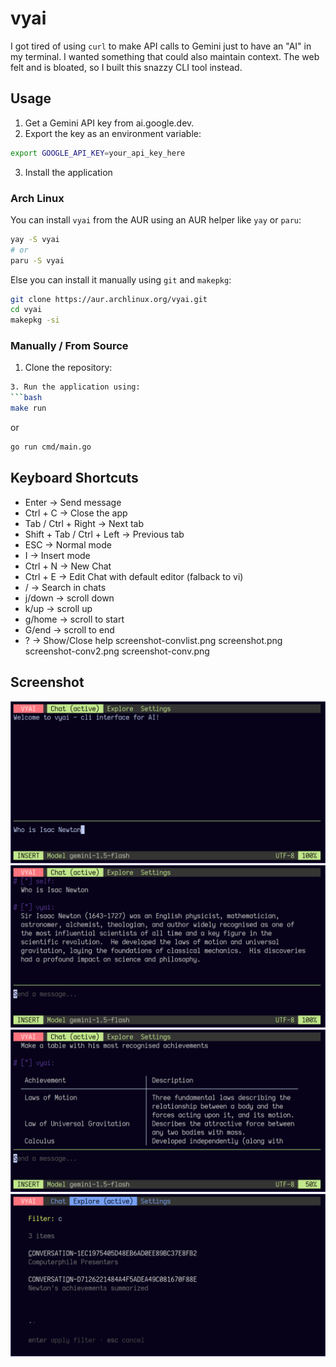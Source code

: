 # vyai
I got tired of using `curl` to make API calls to Gemini just to have an "AI" in my terminal. I wanted something that could also maintain context. The web felt and is bloated, so I built this snazzy CLI tool instead.

## Usage

1. Get a Gemini API key from ai.google.dev.
2. Export the key as an environment variable:
```bash
export GOOGLE_API_KEY=your_api_key_here
```
3. Install the application
### Arch Linux
You can install `vyai` from the AUR using an AUR helper like `yay` or `paru`:
```bash
yay -S vyai
# or
paru -S vyai
```
Else you can install it manually using `git` and `makepkg`:
```bash
git clone https://aur.archlinux.org/vyai.git 
cd vyai
makepkg -si
```

### Manually / From Source
1. Clone the repository:
```bash
3. Run the application using:
```bash
make run
```
or
```bash
go run cmd/main.go
```

## Keyboard Shortcuts
- Enter → Send message
- Ctrl + C → Close the app
- Tab / Ctrl + Right → Next tab
- Shift + Tab / Ctrl + Left → Previous tab
- ESC → Normal mode
- I → Insert mode
- Ctrl + N → New Chat
- Ctrl + E → Edit Chat with default editor (falback to vi)
- / → Search in chats
- j/down → scroll down
- k/up → scroll up
- g/home → scroll to start
- G/end → scroll to end
- ? → Show/Close help
  screenshot-convlist.png  screenshot.png
screenshot-conv2.png  screenshot-conv.png
## Screenshot
![vyai](https://raw.githubusercontent.com/vybraan/vyai/refs/heads/master/assets/screenshot-conv.png)
![vyai](https://raw.githubusercontent.com/vybraan/vyai/refs/heads/master/assets/screenshot-conv1.png)
![vyai](https://raw.githubusercontent.com/vybraan/vyai/refs/heads/master/assets/screenshot-conv2.png)
![vyai](https://raw.githubusercontent.com/vybraan/vyai/refs/heads/master/assets/screenshot-convlist.png)
